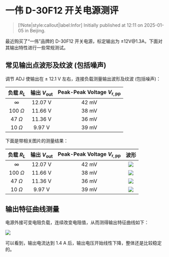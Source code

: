 # 一伟 D-30F12 开关电源测评


> [!Note|style:callout|label:Infor]
Initially published at 12:11 on 2025-01-05 in Beijing.

最近购买了“一伟”品牌的 D-30F12 开关电源，标定输出为 $\pm 12 \mathrm{V} @ 1.3 \mathrm{A}$，下面对其输出特性进行一些常规测试。

## 常见输出点波形及纹波 (包括噪声)

调节 ADJ 使输出在 $\pm$ 12.1 V 左右，连接负载测量输出波形及纹波 (包括噪声)：


<div class='center'>

| 负载 $R_L$ | 输出 $V_{\mathrm{out}}$ | Peak-Peak Voltage $V_{\mathrm{r, pp}}$ |
|:-:|:-:|:-:|
 | $\infty$ | 12.07 V | 42 mV | 
 | 100 $\Omega$ | 11.66 V |  38 mV |
 | 47 $\Omega$  | 11.36 V | 36 mV |
 | 10 $\Omega$  | 9.97 V | 39 mV |
</div>


下面是带相关图片的测量结果：

<div class='center'>

| 负载 $R_L$ | 输出 $V_{\mathrm{out}}$ | Peak-Peak Voltage $V_{\mathrm{r, pp}}$ | 波形 |
|:-:|:-:|:-:|:-:|
 | $\infty$ | 12.07 V | 42 mV | <div class="center"><img src="https://imagebank-0.oss-cn-beijing.aliyuncs.com/VS-PicGo/2025-01-05-12-19-07_一伟 D-30F12 开关电源测评.png"/></div> |
 | 100 $\Omega$ | 11.66 V |  38 mV | <div class="center"><img src="https://imagebank-0.oss-cn-beijing.aliyuncs.com/VS-PicGo/2025-01-05-12-27-11_一伟 D-30F12 开关电源测评.png"/></div> |
 | 47 $\Omega$  | 11.36 V | 36 mV | <div class="center"><img src="https://imagebank-0.oss-cn-beijing.aliyuncs.com/VS-PicGo/2025-01-05-12-30-29_一伟 D-30F12 开关电源测评.png"/></div> |
 | 10 $\Omega$  | 9.97 V | 39 mV | <div class="center"><img src="https://imagebank-0.oss-cn-beijing.aliyuncs.com/VS-PicGo/2025-01-05-12-35-32_一伟 D-30F12 开关电源测评.png"/></div> |
</div>

## 输出特征曲线测量

电源外接可变电阻负载，连续改变电阻值，从而测得输出特征曲线如下：

<!-- d:\aa_MyGraphics\2025-01-07_18-01-55.pdf -->
<div class="center"><img src="https://imagebank-0.oss-cn-beijing.aliyuncs.com/VS-PicGo/2025-01-07-18-02-51_一伟 D-30F12 开关电源测评.png"/></div>

可以看到，输出电流达到 1.4 A 后，输出电压开始线性下降，整体还是比较稳定的。
